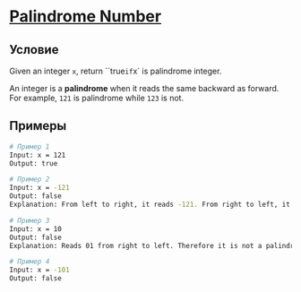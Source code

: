 # [Palindrome Number](https://leetcode.com/problems/palindrome-number/)

## Условие

Given an integer `x`, return ``true` if `x` is palindrome integer.

An integer is a **palindrome** when it reads the same backward as forward. For example, `121` is palindrome while `123` is not.

## Примеры

```bash
# Пример 1
Input: x = 121
Output: true
```

```bash
# Пример 2
Input: x = -121
Output: false
Explanation: From left to right, it reads -121. From right to left, it becomes 121-.Therefore it is not a palindrome.
```

```bash
# Пример 3
Input: x = 10
Output: false
Explanation: Reads 01 from right to left. Therefore it is not a palindrome.
```

```bash
# Пример 4
Input: x = -101
Output: false
```
